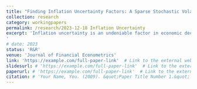 ```yaml
---
title: "Finding Inflation Uncertainty Factors: A Sparse Stochastic Volatility Approach"
collection: research
category: workingpapers
permalink: /research/2023-12-18 Inflation Uncertainty
excerpt: 'Inflation uncertainty is an undeniable factor in economic decision-making. In this study, we investigate the factors that possess information on future inflation uncertainty among many observable macroeconomic variables and uncertainty indices. To do this, we estimate several inflation prediction models popular in the literature, allowing for stochastic volatility with predetermined variables. We apply the Dirac spike- and-slab prior to the volatility-explaining variables to detect relevant macroeconomic determinants of the inflation volatility process. Contrary to prior studies suggesting that the inflation level is essentially a unique factor explaining inflation uncertainty, our findings reveal that survey inflation expectations and the capacity utilization rate are significantly more relevant. These results remain robust to different models of inflation and horizons of future uncertainty.
'
# date: 2023
status: 'R&R'
venue: 'Journal of Financial Econometrics'
link: 'https://example.com/full-paper-link'  # Link to the external website
slidesurl: # 'https://example.com/full-paper-link'  # Link to the external website
paperurl: # 'https://example.com/full-paper-link'  # Link to the external website
citation: # 'Your Name, You. (2009). &quot;Paper Title Number 1.&quot; <i>Journal 1</i>. 1(1).'
---
```

